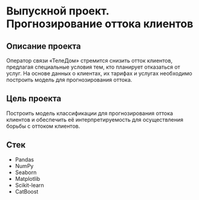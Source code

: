 # Выпускной проект. Прогнозирование оттока клиентов

## Описание проекта

Оператор связи «ТелеДом» стремится снизить отток клиентов, предлагая специальные условия тем, кто планирует отказаться от услуг. На основе данных о клиентах, их тарифах и услугах необходимо построить модель для прогнозирования оттока.

## Цель проекта

Построить модель классификации для прогнозирования оттока клиентов и обеспечить её интерпретируемость для осуществления борьбы с оттоком клиентов.

## Стек

- Pandas
- NumPy
- Seaborn
- Matplotlib
- Scikit-learn
- CatBoost

